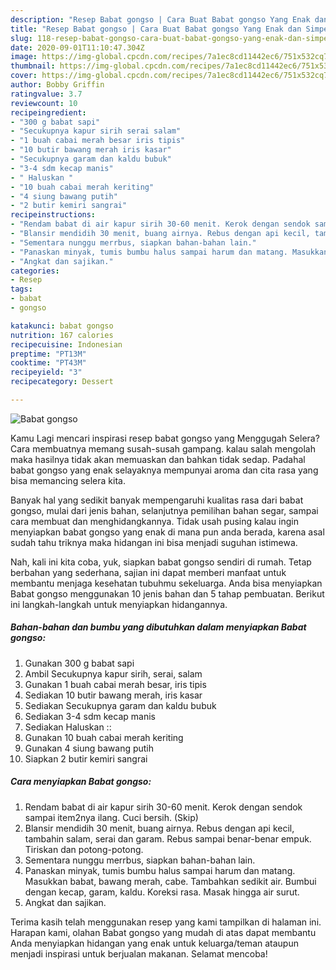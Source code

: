 ```yaml
---
description: "Resep Babat gongso | Cara Buat Babat gongso Yang Enak dan Simpel"
title: "Resep Babat gongso | Cara Buat Babat gongso Yang Enak dan Simpel"
slug: 118-resep-babat-gongso-cara-buat-babat-gongso-yang-enak-dan-simpel
date: 2020-09-01T11:10:47.304Z
image: https://img-global.cpcdn.com/recipes/7a1ec8cd11442ec6/751x532cq70/babat-gongso-foto-resep-utama.jpg
thumbnail: https://img-global.cpcdn.com/recipes/7a1ec8cd11442ec6/751x532cq70/babat-gongso-foto-resep-utama.jpg
cover: https://img-global.cpcdn.com/recipes/7a1ec8cd11442ec6/751x532cq70/babat-gongso-foto-resep-utama.jpg
author: Bobby Griffin
ratingvalue: 3.7
reviewcount: 10
recipeingredient:
- "300 g babat sapi"
- "Secukupnya kapur sirih serai salam"
- "1 buah cabai merah besar iris tipis"
- "10 butir bawang merah iris kasar"
- "Secukupnya garam dan kaldu bubuk"
- "3-4 sdm kecap manis"
- " Haluskan "
- "10 buah cabai merah keriting"
- "4 siung bawang putih"
- "2 butir kemiri sangrai"
recipeinstructions:
- "Rendam babat di air kapur sirih 30-60 menit. Kerok dengan sendok sampai item2nya ilang. Cuci bersih. (Skip)"
- "Blansir mendidih 30 menit, buang airnya. Rebus dengan api kecil, tambahin salam, serai dan garam. Rebus sampai benar-benar empuk. Tiriskan dan potong-potong."
- "Sementara nunggu merrbus, siapkan bahan-bahan lain."
- "Panaskan minyak, tumis bumbu halus sampai harum dan matang. Masukkan babat, bawang merah, cabe. Tambahkan sedikit air. Bumbui dengan kecap, garam, kaldu. Koreksi rasa. Masak hingga air surut."
- "Angkat dan sajikan."
categories:
- Resep
tags:
- babat
- gongso

katakunci: babat gongso 
nutrition: 167 calories
recipecuisine: Indonesian
preptime: "PT13M"
cooktime: "PT43M"
recipeyield: "3"
recipecategory: Dessert

---
```



![Babat gongso](https://img-global.cpcdn.com/recipes/7a1ec8cd11442ec6/751x532cq70/babat-gongso-foto-resep-utama.jpg)

Kamu Lagi mencari inspirasi resep babat gongso yang Menggugah Selera? Cara membuatnya memang susah-susah gampang. kalau salah mengolah maka hasilnya tidak akan memuaskan dan bahkan tidak sedap. Padahal babat gongso yang enak selayaknya mempunyai aroma dan cita rasa yang bisa memancing selera kita.

Banyak hal yang sedikit banyak mempengaruhi kualitas rasa dari babat gongso, mulai dari jenis bahan, selanjutnya pemilihan bahan segar, sampai cara membuat dan menghidangkannya. Tidak usah pusing kalau ingin menyiapkan babat gongso yang enak di mana pun anda berada, karena asal sudah tahu triknya maka hidangan ini bisa menjadi suguhan istimewa.




Nah, kali ini kita coba, yuk, siapkan babat gongso sendiri di rumah. Tetap berbahan yang sederhana, sajian ini dapat memberi manfaat untuk membantu menjaga kesehatan tubuhmu sekeluarga. Anda bisa menyiapkan Babat gongso menggunakan 10 jenis bahan dan 5 tahap pembuatan. Berikut ini langkah-langkah untuk menyiapkan hidangannya.

<!--inarticleads1-->

##### Bahan-bahan dan bumbu yang dibutuhkan dalam menyiapkan Babat gongso:

1. Gunakan 300 g babat sapi
1. Ambil Secukupnya kapur sirih, serai, salam
1. Gunakan 1 buah cabai merah besar, iris tipis
1. Sediakan 10 butir bawang merah, iris kasar
1. Sediakan Secukupnya garam dan kaldu bubuk
1. Sediakan 3-4 sdm kecap manis
1. Sediakan  Haluskan ::
1. Gunakan 10 buah cabai merah keriting
1. Gunakan 4 siung bawang putih
1. Siapkan 2 butir kemiri sangrai




<!--inarticleads2-->

##### Cara menyiapkan Babat gongso:

1. Rendam babat di air kapur sirih 30-60 menit. Kerok dengan sendok sampai item2nya ilang. Cuci bersih. (Skip)
1. Blansir mendidih 30 menit, buang airnya. Rebus dengan api kecil, tambahin salam, serai dan garam. Rebus sampai benar-benar empuk. Tiriskan dan potong-potong.
1. Sementara nunggu merrbus, siapkan bahan-bahan lain.
1. Panaskan minyak, tumis bumbu halus sampai harum dan matang. Masukkan babat, bawang merah, cabe. Tambahkan sedikit air. Bumbui dengan kecap, garam, kaldu. Koreksi rasa. Masak hingga air surut.
1. Angkat dan sajikan.




Terima kasih telah menggunakan resep yang kami tampilkan di halaman ini. Harapan kami, olahan Babat gongso yang mudah di atas dapat membantu Anda menyiapkan hidangan yang enak untuk keluarga/teman ataupun menjadi inspirasi untuk berjualan makanan. Selamat mencoba!
